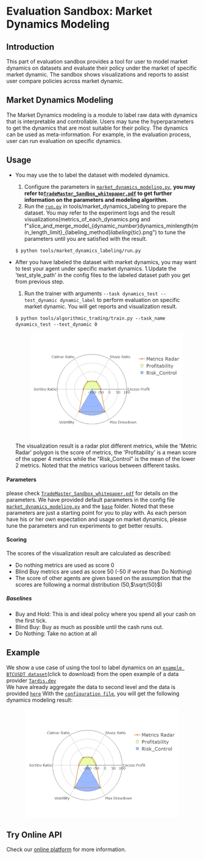 # Evaluation Sandbox: Market Dynamics Modeling

## Introduction 
This part of evaluation sandbox provides a tool for user to model market dynamics on datasets and evaluate their policy under the market of specific market dynamic. 
The sandbox shows visualizations and reports to assist user compare policies across market dynamic.

## Market Dynamics Modeling
The Market Dynamics modeling is a module to label raw data with dynamics that is interpretable and controllable. Users may tune the hyperparameters to get the dynamics that are most suitable for their policy.
The dynamics can be used as meta-information. For example, in the evaluation process, user can run evaluation on specific dynamics.

## Usage 
- You may use the to label the dataset with modeled dynamics.
  1. Configure the parameters in [`market_dynamics_modeling.py`](../../../configs/evaluation/market_dynamics_modeling.py), **you may refer to[`TradeMaster_Sandbox_whitepaper.pdf`](TradeMaster_Sandbox_whitepaper.pdf) to get further information on the parameters and modeling algorithm.** 
  1. Run the [`run.py`](../../../tools/market_dynamics_labeling/run.py)  in tools/market_dynamics_labeling to prepare the dataset. You may refer to the experiment logs and the result visualizations(metrics_of_each_dynamics.png and f"slice_and_merge_model_{dynamic_number}dynamics_minlength{min_length_limit}_{labeling_method}_labeling_{tic}.png") to tune the parameters until you are satisfied with the result.
  ```
  $ python tools/market_dynamics_labeling/run.py
  ```

- After you have labeled the dataset with market dynamics, you may want to test your agent under specific market dynamics.
  1.Update the 'test_style_path' in the config files to the labeled dataset path you get from previous step.
  1. Run the trainer with arguments `--task dynamics_test --test_dynamic dynamic_label` to perform evaluation on specific market dynamic. You will get reports and visualization result.
  ```
  $ python tools/algorithmic_trading/train.py --task_name dynamics_test --test_dynamic 0
  ```
  <div align="center">
          <img src="example_figs/Radar_plot.png" width = 400 height =  />
        </div> 
  The visualization result is a radar plot different metrics, while the 'Metric Radar' polygon is the score of metrics, the 'Profitability' is a mean score of the upper 4 metrics while the "Risk_Control" is the mean of the lower 2 metrics. Noted that the metrics various between different tasks.
#### Parameters 
please check [`TradeMaster_Sandbox_whitepaper.pdf`](TradeMaster_Sandbox_whitepaper.pdf) for details on the parameters. We have provided default parameters in the config file [`market_dynamics_modeling.py`](../../../configs/evaluation/market_dynamics_modeling.py) and the [`base`](../../../configs/_base_/market_dynamics_model) folder. Noted that these parameters are just a starting point for you to play with. As each person have his or her own expectation and usage on market dynamics, please tune the parameters and run experiments to get better results.
#### Scoring
The scores of the visualization result are calculated as described:
- Do nothing metrics are used as score 0
- Blind Buy metrics are used as score 50 (-50 if worse than Do Nothing)
- The score of other agents are given based on the assumption that the scores are following a normal distribution (50,$\sqrt{50}$)
##### Baselines
  - Buy and Hold: This is and ideal policy where you spend all your cash on the first tick.
  - Blind Buy: Buy as much as possible until the cash runs out.
  - Do Nothing: Take no action at all
## Example
We show a use case of using the tool to label dynamics on an [`example BTCUSDT dataset`](https://datasets.tardis.dev/v1/binance-futures/book_snapshot_5/2020/09/01/BTCUSDT.csv.gz)(click to download) from the open example of a data provider [`Tardis.dev`](https://docs.tardis.dev/downloadable-csv-files)   
We have already aggregate the data to second level and the data is provided [`here`](../../../data/market_dynamics_modeling/2020-09-01-2020-09-01.feather)
With the [`configuration file`](../../../configs/evaluation/market_dynamics_modeling.py), you will get the following dynamics modeling result:
  <div align="center">
          <img src="example_figs/Radar_plot.png" width = 400 height =  />
        </div> 






## Try Online API
Check our [online platform](http://trademaster.ai/) for more information.


